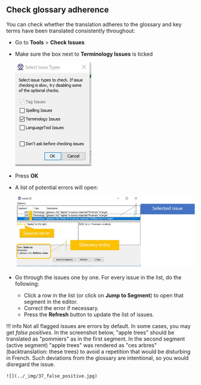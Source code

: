 ## Check glossary adherence

You can check whether the translation adheres to the glossary and key terms have been translated consistently throughout:

- Go to **Tools** > **Check Issues**
- Make sure the box next to **Terminology Issues** is ticked

  ![](../_img/35_terminology_issues.jpg)

- Press **OK**
- A list of potential errors will open:

  ![](../_img/36_error_report_terminology.jpg)

- Go through the issues one by one. For every issue in the list, do the following:

  - Click a row in the list (or click on **Jump to Segment**) to open that segment in the editor.
  - Correct the error if necessary.
  - Press the **Refresh** button to update the list of issues.

!!! info
Not all flagged issues are errors by default. In some cases, you may get _false positives_. In the screenshot below, "apple trees" should be translated as "pommiers" as in the first segment. In the second segment (active segment) "apple trees" was rendered as "ces arbres" (backtranslation: these trees) to avoid a repetition that would be disturbing in French. Such deviations from the glossary are intentional, so you would disregard the issue.

    ![](../_img/37_false_positive.jpg)
